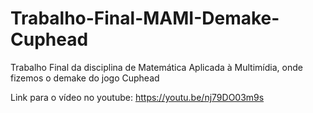 # Trabalho-Final-MAMI-Demake-Cuphead
Trabalho Final da disciplina de Matemática Aplicada à Multimídia, onde fizemos o demake do jogo Cuphead

Link para o vídeo no youtube: https://youtu.be/nj79DO03m9s
